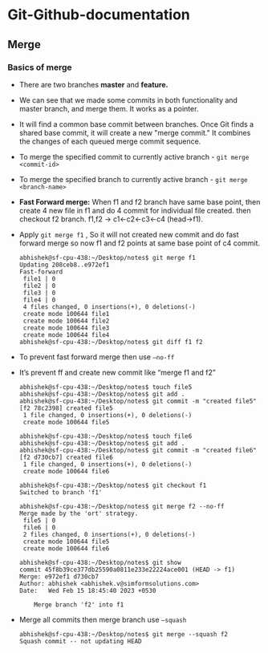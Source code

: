 # Git-Github-documentation
## Merge

### Basics of merge

- There are two branches **master** and **feature.**
- We can see that we made some commits in both functionality and master branch, and merge them. It works as a pointer.
- It will find a common base commit between branches. Once Git finds a shared base commit, it will create a new "merge commit." It combines the changes of each queued merge commit sequence.
- To merge the specified commit to currently active branch - `git merge <commit-id>`
- To merge the specified branch to currently active branch - `git merge <branch-name>`
- **Fast Forward merge:** When f1 and f2 branch have same base point, then create 4 new file in f1 and do 4 commit for individual file created. then checkout f2 branch. f1,f2 → c1←c2←c3←c4  (head→f1).
- Apply `git merge f1` , So it will not created new commit and do fast forward merge so now f1 and f2 points at same base point of c4 commit.
    
    ```
    abhishek@sf-cpu-438:~/Desktop/notes$ git merge f1
    Updating 208ceb8..e972ef1
    Fast-forward
     file1 | 0
     file2 | 0
     file3 | 0
     file4 | 0
     4 files changed, 0 insertions(+), 0 deletions(-)
     create mode 100644 file1
     create mode 100644 file2
     create mode 100644 file3
     create mode 100644 file4
    abhishek@sf-cpu-438:~/Desktop/notes$ git diff f1 f2
    ```
    
- To prevent fast forward merge then use `—no-ff`
- It’s prevent ff and create new commit like “merge f1 and f2”
    
    ```
    abhishek@sf-cpu-438:~/Desktop/notes$ touch file5
    abhishek@sf-cpu-438:~/Desktop/notes$ git add .
    abhishek@sf-cpu-438:~/Desktop/notes$ git commit -m "created file5"
    [f2 78c2398] created file5
     1 file changed, 0 insertions(+), 0 deletions(-)
     create mode 100644 file5
    
    abhishek@sf-cpu-438:~/Desktop/notes$ touch file6
    abhishek@sf-cpu-438:~/Desktop/notes$ git add .
    abhishek@sf-cpu-438:~/Desktop/notes$ git commit -m "created file6"
    [f2 d730cb7] created file6
     1 file changed, 0 insertions(+), 0 deletions(-)
     create mode 100644 file6
    
    abhishek@sf-cpu-438:~/Desktop/notes$ git checkout f1
    Switched to branch 'f1'
    
    abhishek@sf-cpu-438:~/Desktop/notes$ git merge f2 --no-ff
    Merge made by the 'ort' strategy.
     file5 | 0
     file6 | 0
     2 files changed, 0 insertions(+), 0 deletions(-)
     create mode 100644 file5
     create mode 100644 file6
    
    abhishek@sf-cpu-438:~/Desktop/notes$ git show
    commit 45f8b39ce377db25590a0811e233e22224ace001 (HEAD -> f1)
    Merge: e972ef1 d730cb7
    Author: abhishek <abhishek.v@simformsolutions.com>
    Date:   Wed Feb 15 18:45:40 2023 +0530
    
        Merge branch 'f2' into f1
    ```
    
- Merge all commits then merge branch use `—squash`
    
    ```
    abhishek@sf-cpu-438:~/Desktop/notes$ git merge --squash f2
    Squash commit -- not updating HEAD
    ```
